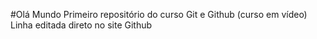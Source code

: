 #Olá Mundo
Primeiro repositório do curso Git e Github (curso em vídeo)
Linha editada direto no site Github
